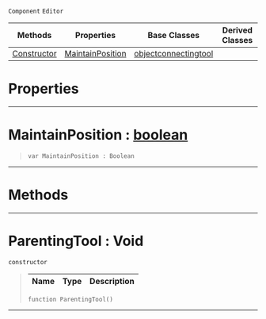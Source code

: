  `Component` `Editor`



|Methods|Properties|Base Classes|Derived Classes|
|---|---|---|---|
|[ Constructor](parentingtool.md#parentingtool-void)|[ MaintainPosition](parentingtool.md#maintainposition-zilch-en)|[objectconnectingtool](objectconnectingtool.md)| |


 #  Properties


---  
 #  MaintainPosition : [boolean](../nada_base_types/boolean.md)

> 
> ```TS:Nada
> var MaintainPosition : Boolean


---  
 #  Methods


---  
 #  ParentingTool : Void

 `constructor`

> 
> |Name|Type|Description|
> |---|---|---|
> ```TS:Nada
> function ParentingTool()
> ``` 


---  
 

 